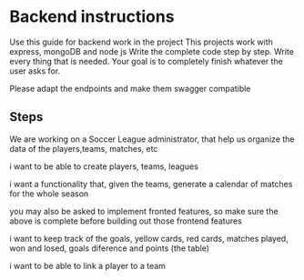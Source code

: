 # Backend instructions

Use this guide for backend work in the project
This projects work with express, mongoDB and node js
Write the complete code step by step. Write every thing that is needed.
Your goal is to completely finish whatever the user asks for.

Please adapt the endpoints and make them swagger compatible


## Steps
We are working on a Soccer League administrator, that help us organize the data of the players,teams, matches, etc

i want to be able to create players, teams, leagues

i want a functionality that, given the teams, generate a calendar of matches for the whole season

you may also be asked to implement fronted features, so make sure the above is complete before building out those frontend features

i want to keep track of the goals, yellow cards, red cards, matches played, won and losed, goals diference and points (the table)

i want to be able to link a player to a team